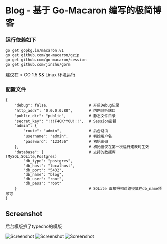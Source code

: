 # Blog - 基于 Go-Macaron 编写的极简博客

### 运行依赖如下

```Bash
go get gopkg.in/macaron.v1
go get github.com/go-macaron/gzip
go get github.com/go-macaron/session
go get github.com/jinzhu/gorm
```

建议在 > GO 1.5 && Linux 环境运行

### 配置文件

```
{
    "debug": false,                  # 开启Debug记录
    "http_addr": "0.0.0.0:80",       # 内网监听端口
    "public_dir": "public",          # 静态文件目录
    "secret_key": "!!!F4CK*Y0U!!!",  # Session密钥
    "admin": {
        "route": "admin",            # 后台路由
        "username": "admin",         # 初始用户名
        "password": "123456"         # 初始密码
    },                               # 初始值仅在第一次运行建表时生效
    "database": {                    # 支持的数据库(MySQL,SQLite,Postgres)
        "db_type": "postgres",
        "db_host": "localhost",
        "db_port": "5432",
        "db_name": "blog",
        "db_user": "root",
        "db_pass": "root"
    }                                # SQLite 直接把相对路径填在db_name项即可
}
```

## Screenshot

后台模版扒了typecho的模版

![Screenshot][1]
![Screenshot][2]
![Screenshot][3]

[1]: screenshot/browse.png
[2]: screenshot/post.png
[3]: screenshot/admin.png




